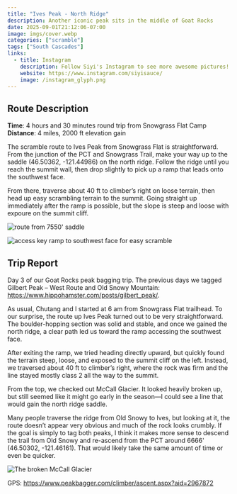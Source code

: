 ```yaml
---
title: "Ives Peak - North Ridge"
description: Another iconic peak sits in the middle of Goat Rocks
date: 2025-09-01T21:12:06-07:00
image: imgs/cover.webp
categories: ["scramble"]
tags: ["South Cascades"]
links:
  - title: Instagram
    description: Follow Siyi's Instagram to see more awesome pictures!
    website: https://www.instagram.com/siyisauce/
    image: /instagram_glyph.png
---
```

## Route Description
**Time**: 4 hours and 30 minutes round trip from Snowgrass Flat Camp
**Distance**: 4 miles, 2000 ft elevation gain

The scramble route to Ives Peak from Snowgrass Flat is straightforward. From the junction of the PCT and Snowgrass Trail, make your way up to the saddle (46.50362, -121.44986) on the north ridge. Follow the ridge until you reach the summit wall, then drop slightly to pick up a ramp that leads onto the southwest face.

From there, traverse about 40 ft to climber’s right on loose terrain, then head up easy scrambling terrain to the summit. Going straight up immediately after the ramp is possible, but the slope is steep and loose with expoure on the summit cliff.

![route from 7550' saddle](imgs/saddle.webp)

![access key ramp to southwest face for easy scramble](imgs/upper.webp)

## Trip Report
Day 3 of our Goat Rocks peak bagging trip. The previous days we tagged Gilbert Peak – West Route and Old Snowy Mountain: https://www.hippohamster.com/posts/gilbert_peak/.

As usual, Chutang and I started at 6 am from Snowgrass Flat trailhead. To our surprise, the route up Ives Peak turned out to be very straightforward. The boulder-hopping section was solid and stable, and once we gained the north ridge, a clear path led us toward the ramp accessing the southwest face.

After exiting the ramp, we tried heading directly upward, but quickly found the terrain steep, loose, and exposed to the summit cliff on the left. Instead, we traversed about 40 ft to climber’s right, where the rock was firm and the line stayed mostly class 2 all the way to the summit.

From the top, we checked out McCall Glacier. It looked heavily broken up, but still seemed like it might go early in the season—I could see a line that would gain the north ridge saddle.

Many people traverse the ridge from Old Snowy to Ives, but looking at it, the route doesn’t appear very obvious and much of the rock looks crumbly. If the goal is simply to tag both peaks, I think it makes more sense to descend the trail from Old Snowy and re-ascend from the PCT around 6666' (46.50302, -121.46161). That would likely take the same amount of time or even be quicker.

 ![The broken McCall Glacier](imgs/glacier.webp)

 GPS: https://www.peakbagger.com/climber/ascent.aspx?aid=2967872
